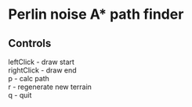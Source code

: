 
# Perlin noise A* path finder

## Controls

leftClick - draw start \
rightClick - draw end \
p - calc path \
r - regenerate new terrain \
q - quit
